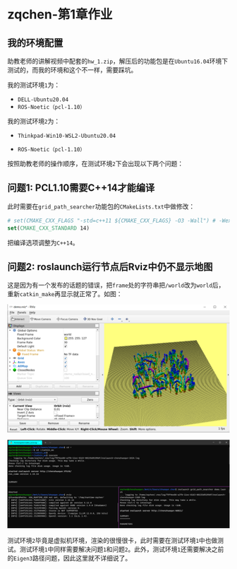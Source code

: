 # zqchen-第1章作业

## 我的环境配置

助教老师的讲解视频中配套的`hw_1.zip`，解压后的功能包是在`Ubuntu16.04`环境下测试的，而我的环境和这个不一样，需要踩坑。

我的测试环境`1`为：

+ `DELL-Ubuntu20.04`
+ `ROS-Noetic（pcl-1.10）`

我的测试环境`2`为：

+ `Thinkpad-Win10-WSL2-Ubuntu20.04`

+ `ROS-Noetic（pcl-1.10）`

  

按照助教老师的操作顺序，在测试环境`2`下会出现以下两个问题：

## 问题1: PCL1.10需要C++14才能编译

此时需要在`grid_path_searcher`功能包的`CMakeLists.txt`中做修改：

```cmake
# set(CMAKE_CXX_FLAGS "-std=c++11 ${CMAKE_CXX_FLAGS} -O3 -Wall") # -Wextra -Werror
set(CMAKE_CXX_STANDARD 14)
```

把编译选项调整为`C++14`。

## 问题2: roslaunch运行节点后Rviz中仍不显示地图

这是因为有一个发布的话题的错误，把`frame`处的字符串把`/world`改为`world`后，重新`catkin_make`再显示就正常了。如图：

![2022-03-14_17-48-37-WSL2运行Rviz截图](pics/2022-03-14_17-48-37-WSL2运行Rviz截图.png)

![2022-03-14_17-49-50-WSL2运行时命令行窗口](pics/2022-03-14_17-49-50-WSL2运行时命令行窗口.png)



测试环境`2`毕竟是虚拟机环境，渲染的很慢很卡，此时需要在测试环境`1`中也做测试。测试环境`1`中同样需要解决问题`1`和问题`2`。此外，测试环境`1`还需要解决之前的`Eigen3`路径问题，因此这里就不详细说了。